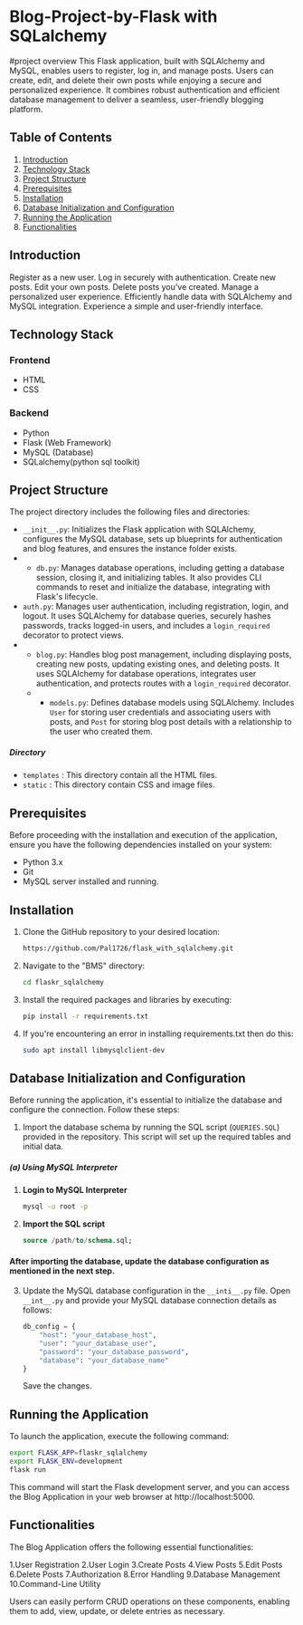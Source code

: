 
# Blog-Project-by-Flask with SQLalchemy
#project overview
This Flask application, built with SQLAlchemy and MySQL, enables users to register, log in, and manage posts. Users can create, edit, and delete their own posts while enjoying a secure and personalized experience. It combines robust authentication and efficient database management to deliver a seamless, user-friendly blogging platform.

## Table of Contents

1. [Introduction](#introduction)
2. [Technology Stack](#technology-stack)
3. [Project Structure](#project-structure)
4. [Prerequisites](#prerequisites)
5. [Installation](#installation)
6. [Database Initialization and Configuration](#database-initialization-and-configuration)
7. [Running the Application](#running-the-application)
8. [Functionalities](#functionalities)

## Introduction

Register as a new user.
Log in securely with authentication.
Create new posts.
Edit your own posts.
Delete posts you’ve created.
Manage a personalized user experience.
Efficiently handle data with SQLAlchemy and MySQL integration.
Experience a simple and user-friendly interface.


## Technology Stack

### Frontend

- HTML
- CSS

### Backend

- Python
- Flask (Web Framework)
- MySQL (Database)
- SQLalchemy(python sql toolkit)

## Project Structure

The project directory includes the following files and directories:

- `__init__.py`: Initializes the Flask application with SQLAlchemy, configures the MySQL database, sets up blueprints for authentication and blog features, and ensures the instance folder exists.
- - `db.py`: Manages database operations, including getting a database session, closing it, and initializing tables. It also provides CLI commands to reset and initialize the database, integrating with Flask's lifecycle.
- `auth.py`: Manages user authentication, including registration, login, and logout. It uses SQLAlchemy for database queries, securely hashes passwords, tracks logged-in users, and includes a `login_required` decorator to protect views.
- - `blog.py`: Handles blog post management, including displaying posts, creating new posts, updating existing ones, and deleting posts. It uses SQLAlchemy for database operations, integrates user authentication, and protects routes with a `login_required` decorator.
  - - `models.py`: Defines database models using SQLAlchemy. Includes `User` for storing user credentials and associating users with posts, and `Post` for storing blog post details with a relationship to the user who created them.

##### Directory 
- `templates` : This directory contain all the HTML files.
- `static` : This directory contain CSS and image files.

## Prerequisites

Before proceeding with the installation and execution of the application, ensure you have the following dependencies installed on your system:

- Python 3.x
- Git
- MySQL server installed and running.

## Installation

1. Clone the GitHub repository to your desired location:

   ```bash
   https://github.com/Pal1726/flask_with_sqlalchemy.git
   ```

2. Navigate to the "BMS" directory:

   ```bash
   cd flaskr_sqlalchemy

   ```

3. Install the required packages and libraries by executing:

   ```bash
   pip install -r requirements.txt
   ```
4. If you're encountering an error in installing requirements.txt then do this:
   ```bash
   sudo apt install libmysqlclient-dev
   ```
## Database Initialization and Configuration

Before running the application, it's essential to initialize the database and configure the connection. Follow these steps:

1. Import the database schema by running the SQL script (`QUERIES.SQL`) provided in the repository. This script will set up the required tables and initial data.
##### (a) Using MySQL Interpreter

1. **Login to MySQL Interpreter**

    ```bash
    mysql -u root -p
    ```
    
4. **Import the SQL script**

    ```sql
    source /path/to/schema.sql;
    ```


#### After importing the database, update the database configuration as mentioned in the next step.    

3. Update the MySQL database configuration in the `__inti__.py` file. Open `__int__.py` and provide your MySQL database connection details as follows:

   ```python
   db_config = {
       "host": "your_database_host",
       "user": "your_database_user",
       "password": "your_database_password",
       "database": "your_database_name"
   }
   ```

   Save the changes.



## Running the Application

To launch the application, execute the following command:

   ```bash
   export FLASK_APP=flaskr_sqlalchemy
   export FLASK_ENV=development
   flask run
   ```

This command will start the Flask development server, and you can access the Blog Application in your web browser at http://localhost:5000.

## Functionalities

The Blog Application offers the following essential functionalities:

1.User Registration
2.User Login
3.Create Posts
4.View Posts
5.Edit Posts
6.Delete Posts
7.Authorization
8.Error Handling
9.Database Management
10.Command-Line Utility

Users can easily perform CRUD operations on these components, enabling them to add, view, update, or delete entries as necessary.

